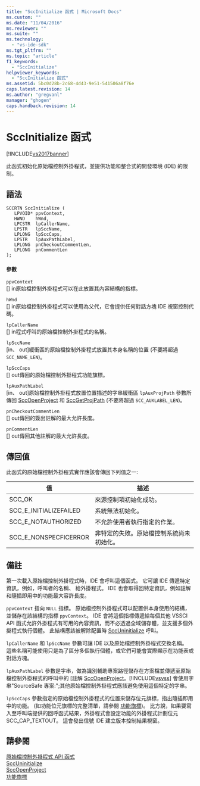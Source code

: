 ```yaml
---
title: "SccInitialize 函式 | Microsoft Docs"
ms.custom: ""
ms.date: "11/04/2016"
ms.reviewer: ""
ms.suite: ""
ms.technology: 
  - "vs-ide-sdk"
ms.tgt_pltfrm: ""
ms.topic: "article"
f1_keywords: 
  - "SccInitialize"
helpviewer_keywords: 
  - "SccInitialize 函式"
ms.assetid: 5bc0d28b-2c68-4d43-9e51-541506a8f76e
caps.latest.revision: 14
ms.author: "gregvanl"
manager: "ghogen"
caps.handback.revision: 14
---
```

# SccInitialize 函式
[!INCLUDE[vs2017banner](../code-quality/includes/vs2017banner.md)]

此函式初始化原始檔控制外掛程式，並提供功能和整合式的開發環境 \(IDE\) 的限制。  
  
## 語法  
  
```cpp#  
SCCRTN SccInitialize (  
   LPVOID* ppvContext,  
   HWND    hWnd,  
   LPCSTR  lpCallerName,  
   LPSTR   lpSccName,  
   LPLONG  lpSccCaps,  
   LPSTR   lpAuxPathLabel,  
   LPLONG  pnCheckoutCommentLen,  
   LPLONG  pnCommentLen  
);  
```  
  
#### 參數  
 `ppvContext`  
 \[\] in原始檔控制外掛程式可以在此放置其內容結構的指標。  
  
 `hWnd`  
 \[\] in原始檔控制外掛程式可以使用為父代，它會提供任何對話方塊 IDE 視窗控制代碼。  
  
 `lpCallerName`  
 \[\] in程式呼叫的原始檔控制外掛程式的名稱。  
  
 `lpSccName`  
 \[in、 out\]緩衝區的原始檔控制外掛程式放置其本身名稱的位置 \(不要將超過 `SCC_NAME_LEN`\)。  
  
 `lpSccCaps`  
 \[\] out傳回的原始檔控制外掛程式功能旗標。  
  
 `lpAuxPathLabel`  
 \[in、 out\]原始檔控制外掛程式放置位置描述的字串緩衝區 `lpAuxProjPath` 參數所傳回 [SccOpenProject](../extensibility/sccopenproject-function.md) 和 [SccGetProjPath](../extensibility/sccgetprojpath-function.md) \(不要將超過 `SCC_AUXLABEL_LEN`\)。  
  
 `pnCheckoutCommentLen`  
 \[\] out傳回的簽出註解的最大允許長度。  
  
 `pnCommentLen`  
 \[\] out傳回其他註解的最大允許長度。  
  
## 傳回值  
 此函式的原始檔控制外掛程式實作應該會傳回下列值之一:  
  
|值|描述|  
|-------|--------|  
|SCC\_OK|來源控制項初始化成功。|  
|SCC\_E\_INITIALIZEFAILED|系統無法初始化。|  
|SCC\_E\_NOTAUTHORIZED|不允許使用者執行指定的作業。|  
|SCC\_E\_NONSPECFICERROR|非特定的失敗。原始檔控制系統尚未初始化。|  
  
## 備註  
 第一次載入原始檔控制外掛程式時，IDE 會呼叫這個函式。 它可讓 IDE 傳遞特定資訊，例如，呼叫者的名稱、 給外掛程式。 IDE 也會取得回特定資訊，例如註解和隨插即用中的功能最大容許長度。  
  
 `ppvContext` 指向 `NULL` 指標。 原始檔控制外掛程式可以配置供本身使用的結構，並儲存在該結構的指標 `ppvContext`。 IDE 會將這個指標傳遞給每個其他 VSSCI API 函式允許外掛程式有可用的內容資訊，而不必透過全域儲存體，並支援多個外掛程式執行個體。 此結構應該被解除配置時 [SccUninitialize](../extensibility/sccuninitialize-function.md) 呼叫。  
  
 `lpCallerName` 和 `lpSccName` 參數可讓 IDE 以及原始檔控制外掛程式交換名稱。 這些名稱可能使用只是為了區分多個執行個體，或它們可能會實際顯示在功能表或對話方塊。  
  
 `lpAuxPathLabel` 參數是字串，做為識別輔助專案路徑儲存在方案檔並傳遞至原始檔控制外掛程式的呼叫中的 \[註解 [SccOpenProject](../extensibility/sccopenproject-function.md)。[!INCLUDE[vsvss](../extensibility/includes/vsvss_md.md)] 會使用字串"SourceSafe 專案:";其他原始檔控制外掛程式應該避免使用這個特定的字串。  
  
 `lpSccCaps` 參數指定的原始檔控制外掛程式的位置來儲存位元旗標，指出隨插即用中的功能。 \(如功能位元旗標的完整清單，請參閱 [功能旗標](../extensibility/capability-flags.md)\)。 比方說，如果要寫入至呼叫端提供的回呼函式結果，外掛程式會設定功能的外掛程式計劃位元 SCC\_CAP\_TEXTOUT。 這會發出信號 IDE 建立版本控制結果視窗。  
  
## 請參閱  
 [原始檔控制外掛程式 API 函式](../extensibility/source-control-plug-in-api-functions.md)   
 [SccUninitialize](../extensibility/sccuninitialize-function.md)   
 [SccOpenProject](../extensibility/sccopenproject-function.md)   
 [功能旗標](../extensibility/capability-flags.md)